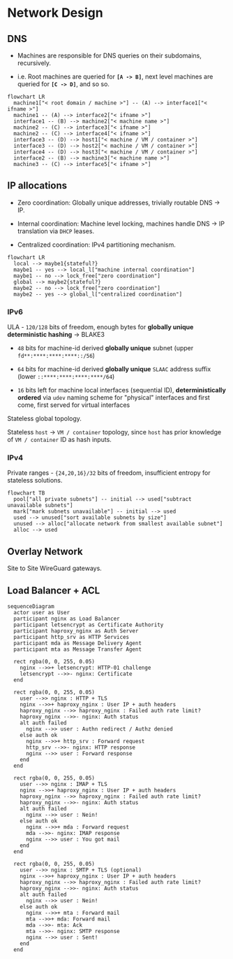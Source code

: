 # Network Design

## DNS

- Machines are responsible for DNS queries on their subdomains, recursively.

- i.e. Root machines are queried for **`[A -> B]`**, next level machines are queried for **`[C -> D]`**, and so so.

```mermaid
flowchart LR
  machine1["< root domain / machine >"] -- (A) --> interface1["< ifname >"]
  machine1 -- (A) --> interface2["< ifname >"]
  interface1 -- (B) --> machine2["< machine name >"]
  machine2 -- (C) --> interface3["< ifname >"]
  machine2 -- (C) --> interface4["< ifname >"]
  interface3 -- (D) --> host1["< machine / VM / container >"]
  interface3 -- (D) --> host2["< machine / VM / container >"]
  interface4 -- (D) --> host3["< machine / VM / container >"]
  interface2 -- (B) --> machine3["< machine name >"]
  machine3 -- (C) --> interface5["< ifname >"]
```

## IP allocations

- Zero coordination: Globally unique addresses, trivially routable DNS → IP.

- Internal coordination: Machine level locking, machines handle DNS → IP translation via `DHCP` leases.

- Centralized coordination: IPv4 partitioning mechanism.

```mermaid
flowchart LR
  local --> maybe1{stateful?}
  maybe1 -- yes --> local_l["machine internal coordination"]
  maybe1 -- no --> lock_free["zero coordination"]
  global --> maybe2{stateful?}
  maybe2 -- no --> lock_free["zero coordination"]
  maybe2 -- yes --> global_l["centralized coordination"]
```

### IPv6

ULA - `120/128` bits of freedom, enough bytes for **globally unique deterministic hashing** → BLAKE3

- `48` bits for machine-id derived **globally unique** subnet (upper `fd**:****:****:****::/56`)

- `64` bits for machine-id derived **globally unique** `SLAAC` address suffix (lower `::****:****:****:****/64`)

- `16` bits left for machine local interfaces (sequential ID), **deterministically ordered** via `udev` naming scheme for "physical" interfaces and first come, first served for virtual interfaces

Stateless global topology.

Stateless `host` → `VM / container` topology, since `host` has prior knowledge of `VM / container` ID as hash inputs.

### IPv4

Private ranges - `{24,20,16}/32` bits of freedom, insufficient entropy for stateless solutions.

```mermaid
flowchart TB
  pool["all private subnets"] -- initial --> used["subtract unavailable subnets"]
  mark["mark subnets unavailable"] -- initial --> used
  used --> unused["sort available subnets by size"]
  unused --> alloc["allocate network from smallest available subnet"]
  alloc --> used
```

## Overlay Network

Site to Site WireGuard gateways.

## Load Balancer + ACL

```mermaid
sequenceDiagram
  actor user as User
  participant nginx as Load Balancer
  participant letsencrypt as Certificate Authority
  participant haproxy_nginx as Auth Server
  participant http_srv as HTTP Services
  participant mda as Message Delivery Agent
  participant mta as Message Transfer Agent

  rect rgba(0, 0, 255, 0.05)
    nginx -->>+ letsencrypt: HTTP-01 challenge
    letsencrypt -->>- nginx: Certificate
  end

  rect rgba(0, 0, 255, 0.05)
    user -->> nginx : HTTP + TLS
    nginx -->>+ haproxy_nginx : User IP + auth headers
    haproxy_nginx -->> haproxy_nginx : Failed auth rate limit?
    haproxy_nginx -->>- nginx: Auth status
    alt auth failed
      nginx -->> user : Authn redirect / Authz denied
    else auth ok
      nginx -->>+ http_srv : Forward request
      http_srv -->>- nginx: HTTP response
      nginx -->> user : Forward response
    end
  end

  rect rgba(0, 0, 255, 0.05)
    user -->> nginx : IMAP + TLS
    nginx -->>+ haproxy_nginx : User IP + auth headers
    haproxy_nginx -->> haproxy_nginx : Failed auth rate limit?
    haproxy_nginx -->>- nginx: Auth status
    alt auth failed
      nginx -->> user : Nein!
    else auth ok
      nginx -->>+ mda : Forward request
      mda -->>- nginx: IMAP response
      nginx -->> user : You got mail
    end
  end

  rect rgba(0, 0, 255, 0.05)
    user -->> nginx : SMTP + TLS (optional)
    nginx -->>+ haproxy_nginx : User IP + auth headers
    haproxy_nginx -->> haproxy_nginx : Failed auth rate limit?
    haproxy_nginx -->>- nginx: Auth status
    alt auth failed
      nginx -->> user : Nein!
    else auth ok
      nginx -->>+ mta : Forward mail
      mta -->>+ mda: Forward mail
      mda -->>- mta: Ack
      mta -->>- nginx: SMTP response
      nginx -->> user : Sent!
    end
  end
```

